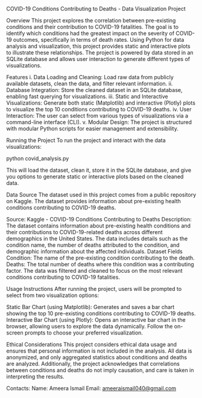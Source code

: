 COVID-19 Conditions Contributing to Deaths - Data Visualization Project

Overview
This project explores the correlation between pre-existing conditions and their contribution to COVID-19 fatalities. The goal is to identify which conditions had the greatest impact on the severity of COVID-19 outcomes, specifically in terms of death rates. Using Python for data analysis and visualization, this project provides static and interactive plots to illustrate these relationships. The project is powered by data stored in an SQLite database and allows user interaction to generate different types of visualizations.

Features
i. Data Loading and Cleaning: Load raw data from publicly available datasets, clean the data, and filter relevant information.
ii. Database Integration: Store the cleaned dataset in an SQLite database, enabling fast querying for visualizations.
iii. Static and Interactive Visualizations: Generate both static (Matplotlib) and interactive (Plotly) plots to visualize the top 10 conditions contributing to COVID-19 deaths.
iv. User Interaction: The user can select from various types of visualizations via a command-line interface (CLI).
v. Modular Design: The project is structured with modular Python scripts for easier management and extensibility.


Running the Project
To run the project and interact with the data visualizations:

python covid_analysis.py

This will load the dataset, clean it, store it in the SQLite database, and give you options to generate static or interactive plots based on the cleaned data.

Data Source
The dataset used in this project comes from a public repository on Kaggle. The dataset provides information about pre-existing health conditions contributing to COVID-19 deaths.

Source: Kaggle - COVID-19 Conditions Contributing to Deaths
Description: The dataset contains information about pre-existing health conditions and their contributions to COVID-19-related deaths across different demographics in the United States. The data includes details such as the condition name, the number of deaths attributed to the condition, and demographic information about the affected individuals.
Dataset Fields
Condition: The name of the pre-existing condition contributing to the death.
Deaths: The total number of deaths where this condition was a contributing factor.
The data was filtered and cleaned to focus on the most relevant conditions contributing to COVID-19 fatalities.

Usage Instructions
After running the project, users will be prompted to select from two visualization options:

Static Bar Chart (using Matplotlib): Generates and saves a bar chart showing the top 10 pre-existing conditions contributing to COVID-19 deaths.
Interactive Bar Chart (using Plotly): Opens an interactive bar chart in the browser, allowing users to explore the data dynamically.
Follow the on-screen prompts to choose your preferred visualization.

Ethical Considerations
This project considers ethical data usage and ensures that personal information is not included in the analysis. All data is anonymized, and only aggregated statistics about conditions and deaths are analyzed. Additionally, the project acknowledges that correlations between conditions and deaths do not imply causation, and care is taken in interpreting the results.

Contacts:
Name: Ameera Ismail
Email: ameeraismail040@gmail.com